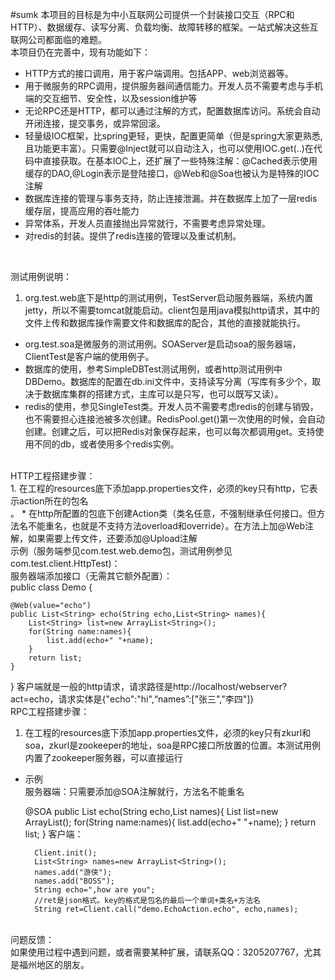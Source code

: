 #sumk
本项目的目标是为中小互联网公司提供一个封装接口交互（RPC和HTTP）、数据缓存、读写分离、负载均衡、故障转移的框架。一站式解决这些互联网公司都面临的难题。<br>
本项目仍在完善中，现有功能如下：<br>
* HTTP方式的接口调用，用于客户端调用。包括APP、web浏览器等。<br>
* 用于微服务的RPC调用，提供服务器间通信能力。开发人员不需要考虑与手机端的交互细节、安全性，以及session维护等<br>
* 无论RPC还是HTTP，都可以通过注解的方式，配置数据库访问。系统会自动开闭连接，提交事务，或异常回滚。<br>
* 轻量级IOC框架，比spring更轻，更快，配置更简单（但是spring大家更熟悉,且功能更丰富）。只需要@Inject就可以自动注入，也可以使用IOC.get(..)在代码中直接获取。在基本IOC上，还扩展了一些特殊注解：@Cached表示使用缓存的DAO,@Login表示是登陆接口，@Web和@Soa也被认为是特殊的IOC注解<BR>
* 数据库连接的管理与事务支持，防止连接泄漏。并在数据库上加了一层redis缓存层，提高应用的吞吐能力<BR>
* 异常体系，开发人员直接抛出异常就行，不需要考虑异常处理。<br>
* 对redis的封装。提供了redis连接的管理以及重试机制。<br>
<br>


测试用例说明：<br>
1. org.test.web底下是http的测试用例，TestServer启动服务器端，系统内置jetty，所以不需要tomcat就能启动。client包是用java模拟http请求，其中的文件上传和数据库操作需要文件和数据库的配合，其他的直接就能执行。<br>
* org.test.soa是微服务的测试用例。SOAServer是启动soa的服务器端，ClientTest是客户端的使用例子。<br>
* 数据库的使用，参考SimpleDBTest测试用例，或者http测试用例中DBDemo。数据库的配置在db.ini文件中，支持读写分离（写库有多少个，取决于数据库集群的搭建方式，主库可以是只写，也可以既写又读）。<br>
* redis的使用，参见SingleTest类。开发人员不需要考虑redis的创建与销毁，也不需要担心连接池被多次创建。RedisPool.get()第一次使用的时候，会自动创建。创建之后，可以把Redis对象保存起来，也可以每次都调用get。支持使用不同的db，或者使用多个redis实例。<br>
<br>
HTTP工程搭建步骤：<br>
1. 在工程的resources底下添加app.properties文件，必须的key只有http，它表示action所在的包名<br>。
* 在http所配置的包底下创建Action类（类名任意，不强制继承任何接口。但方法名不能重名，也就是不支持方法overload和override）。在方法上加@Web注解，如果需要上传文件，还要添加@Upload注解<br>
示例（服务端参见com.test.web.demo包，测试用例参见com.test.client.HttpTest)：<br>
服务器端添加接口（无需其它额外配置）：<br>
public class Demo {
	
	@Web(value="echo")
	public List<String> echo(String echo,List<String> names){
		List<String> list=new ArrayList<String>();
		for(String name:names){
			list.add(echo+" "+name);
		}
		return list;
	}
}
客户端就是一般的http请求，请求路径是http://localhost/webserver?act=echo，请求实体是{"echo":"hi",“names”:["张三","李四"]}<br>
RPC工程搭建步骤：<br>
1. 在工程的resources底下添加app.properties文件，必须的key只有zkurl和soa，zkurl是zookeeper的地址，soa是RPC接口所放置的位置。本测试用例内置了zookeeper服务器，可以直接运行<br>
* 示例<br>
服务器端：只需要添加@SOA注解就行，方法名不能重名<br>
	
	@SOA
	public List<String> echo(String echo,List<String> names){
		List<String> list=new ArrayList<String>();
		for(String name:names){
			list.add(echo+" "+name);
		}
		return list;
	}
客户端：<br>

		Client.init();
		List<String> names=new ArrayList<String>();
		names.add("游侠");
		names.add("BOSS");
		String echo=",how are you";
		//ret是json格式。key的格式是包名的最后一个单词+类名+方法名
		String ret=Client.call("demo.EchoAction.echo", echo,names);




<br>
问题反馈：<br>
如果使用过程中遇到问题，或者需要某种扩展，请联系QQ：3205207767，尤其是福州地区的朋友。
